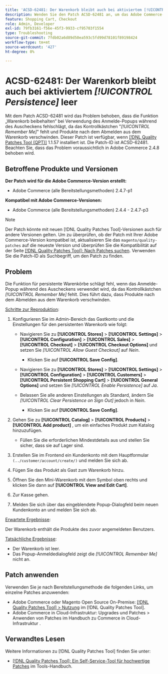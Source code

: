 ```yaml
---
title: 'ACSD-62481: Der Warenkorb bleibt auch bei aktiviertem [!UICONTROL Persistence] leer'
description: Wenden Sie den Patch ACSD-62481 an, um das Adobe Commerce-Problem zu beheben, bei dem die Warenkorbfunktion bei Verwendung des Anmelde-Popup während des Auscheckens fehlschlägt.
feature: Shopping Cart, Checkout
role: Admin, Developer
exl-id: 79fb3161-f56e-45f3-9933-cf95703f1554
type: Troubleshooting
source-git-commit: 7fdb02a6d89d50ea593c5fd99d78101f89198424
workflow-type: tm+mt
source-wordcount: '427'
ht-degree: 0%

---
```


# ACSD-62481: Der Warenkorb bleibt auch bei aktiviertem *[!UICONTROL Persistence]* leer

Mit dem Patch ACSD-62481 wird das Problem behoben, dass die Funktion „Warenkorb beibehalten“ bei Verwendung des Anmelde-Popups während des Auscheckens fehlschlägt, da das Kontrollkästchen &quot;*[!UICONTROL Remember Me]*&quot; fehlt und Produkte nach dem Abmelden aus dem Warenkorb verschwinden. Dieser Patch ist verfügbar, wenn [[!DNL Quality Patches Tool (QPT)]](/help/tools/quality-patches-tool/quality-patches-tool-to-self-serve-quality-patches.md) 1.1.57 installiert ist. Die Patch-ID ist ACSD-62481. Beachten Sie, dass das Problem voraussichtlich in Adobe Commerce 2.4.8 behoben wird.

## Betroffene Produkte und Versionen

**Der Patch wird für die Adobe Commerce-Version erstellt:**

* Adobe Commerce (alle Bereitstellungsmethoden) 2.4.7-p1

**Kompatibel mit Adobe Commerce-Versionen:**

* Adobe Commerce (alle Bereitstellungsmethoden) 2.4.4 - 2.4.7-p3

>[!NOTE]
>
>Der Patch könnte mit neuen [!DNL Quality Patches Tool]-Versionen auch für andere Versionen gelten. Um zu überprüfen, ob der Patch mit Ihrer Adobe Commerce-Version kompatibel ist, aktualisieren Sie das `magento/quality-patches` auf die neueste Version und überprüfen Sie die Kompatibilität auf der Seite [[!DNL Quality Patches Tool]: Nach Patches suchen](https://experienceleague.adobe.com/tools/commerce-quality-patches/index.html?lang=de). Verwenden Sie die Patch-ID als Suchbegriff, um den Patch zu finden.

## Problem

Die Funktion für persistente Warenkörbe schlägt fehl, wenn das Anmelde-Popup während des Auscheckens verwendet wird, da das Kontrollkästchen *[!UICONTROL Remember Me]* fehlt. Dies führt dazu, dass Produkte nach dem Abmelden aus dem Warenkorb verschwinden.

<u>Schritte zur Reproduktion</u>:

1. Konfigurieren Sie im Admin-Bereich das Gastkonto und die Einstellungen für den persistenten Warenkorb wie folgt:

   * Navigieren Sie zu **[!UICONTROL Stores]** > **[!UICONTROL Settings]** > **[!UICONTROL Configuration]** > **[!UICONTROL Sales]** > **[!UICONTROL Checkout]** > **[!UICONTROL Checkout Options]** und setzen Sie *[!UICONTROL Allow Guest Checkout]* auf *Nein*.

      * Klicken Sie auf **[!UICONTROL Save Config]**.

   * Navigieren Sie zu **[!UICONTROL Stores]** > **[!UICONTROL Settings]** > **[!UICONTROL Configuration]** > **[!UICONTROL Customers]** > **[!UICONTROL Persistent Shopping Cart]** > **[!UICONTROL General Options]** und setzen Sie *[!UICONTROL Enable Persistence]* auf *Ja*.
   * Belassen Sie alle anderen Einstellungen als Standard, ändern Sie *[!UICONTROL Clear Persistence on Sign Out]* jedoch in *Nein*.

      * Klicken Sie auf **[!UICONTROL Save Config]**.

1. Gehen Sie zu **[!UICONTROL Catalog]** > **[!UICONTROL Products]** > **[!UICONTROL Add product]** , um ein einfaches Produkt zum Katalog hinzuzufügen.

   * Füllen Sie die erforderlichen Mindestdetails aus und stellen Sie sicher, dass sie auf Lager sind.

1. Erstellen Sie im Frontend ein Kundenkonto mit dem Hauptformular `(../customer/account/create/)` und melden Sie sich ab.
1. Fügen Sie das Produkt als Gast zum Warenkorb hinzu.
1. Öffnen Sie den Mini-Warenkorb mit dem Symbol oben rechts und klicken Sie dann auf **[!UICONTROL View and Edit Cart]**.
1. Zur Kasse gehen.
1. Melden Sie sich über das eingeblendete Popup-Dialogfeld beim neuen Kundenkonto an und melden Sie sich ab.

<u>Erwartete Ergebnisse</u>:

Der Warenkorb enthält die Produkte des zuvor angemeldeten Benutzers.

<u>Tatsächliche Ergebnisse</u>:

* Der Warenkorb ist leer.
* Das Popup-Anmeldedialogfeld zeigt die *[!UICONTROL Remember Me]* nicht an.

## Patch anwenden

Verwenden Sie je nach Bereitstellungsmethode die folgenden Links, um einzelne Patches anzuwenden:

* Adobe Commerce oder Magento Open Source On-Premise: [[!DNL Quality Patches Tool] > Nutzung](/help/tools/quality-patches-tool/usage.md) im [!DNL Quality Patches Tool].
* Adobe Commerce in Cloud-Infrastruktur: Upgrades und Patches > Anwenden von Patches im Handbuch zu Commerce in Cloud-Infrastruktur .

## Verwandtes Lesen

Weitere Informationen zu [!DNL Quality Patches Tool] finden Sie unter:

* [[!DNL Quality Patches Tool]: Ein Self-Service-Tool für hochwertige Patches](/help/tools/quality-patches-tool/quality-patches-tool-to-self-serve-quality-patches.md) im Tools-Handbuch.
